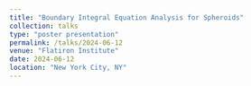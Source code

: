 ```yaml
---
title: "Boundary Integral Equation Analysis for Spheroids"
collection: talks
type: "poster presentation"
permalink: /talks/2024-06-12
venue: "Flatiron Institute"
date: 2024-06-12
location: "New York City, NY"
---
```



